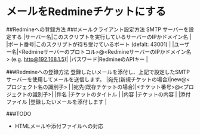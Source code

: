# メールをRedmineチケットにする

##Redmineへの登録方法
###メールクライアント設定方法
SMTP サーバーを設定する
|サーバー名|このスクリプトを実行しているサーバーのIPかドメイン名                                   |
|ポート番号|このスクリプトが待ち受けているポート (defalt: 43001)                                   |
|ユーザー名|<Redmineサーバーのプロトコル>@<RedmineサーバーのIPかドメイン名> (e.g. http@192.168.1.5)|
|パスワード|RedmineのAPIキー                                                                       |

###Redmineへの登録方法
登録したいメールを添付し、上記で設定したSMTPサーバーを使用してメールを送信します。
|宛先(新規チケットの場合)|new@<プロジェクト名の識別子>         |
|宛先(既存チケットの場合)|<チケット番号>@<プロジェクトの識別子>|
|件名                    |チケットのタイトル                   |
|内容                    |チケットの内容                       |
|添付ファイル            |登録したいメールを添付します         |

###TODO
* HTMLメールや添付ファイルへの対応
